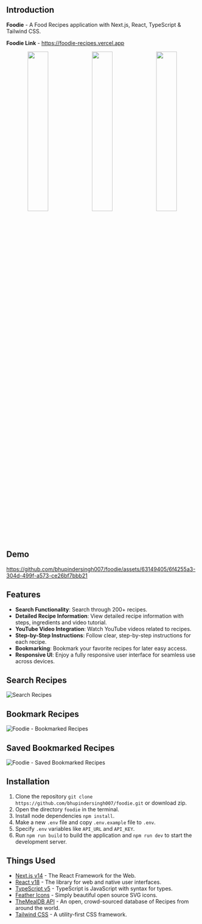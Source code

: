 ## Introduction
**Foodie** - A Food Recipes application with Next.js, React, TypeScript & Tailwind CSS.

**Foodie Link** - https://foodie-recipes.vercel.app

<div align="center">
<img src="https://github.com/bhupindersingh007/foodie/assets/63149405/72b7bf4d-7ccd-4d81-b1ca-242ee9710280" width="32.8%">
<img src="https://github.com/bhupindersingh007/foodie/assets/63149405/35363096-7e76-46ef-8bcd-06af24f0bc43" width="32.8%">
<img src="https://github.com/bhupindersingh007/foodie/assets/63149405/dadd9a6a-819e-4da4-9944-50e56bc20d0c" width="32.8%">
</div>

## Demo 
https://github.com/bhupindersingh007/foodie/assets/63149405/6f4255a3-304d-499f-a573-ce26bf7bbb21

## Features
- **Search Functionality**: Search through 200+ recipes.
- **Detailed Recipe Information**: View detailed recipe information with steps, ingredients and video tutorial.
- **YouTube Video Integration**: Watch YouTube videos related to recipes.
- **Step-by-Step Instructions**: Follow clear, step-by-step instructions for each recipe.
- **Bookmarking**: Bookmark your favorite recipes for later easy access.
- **Responsive UI**: Enjoy a fully responsive user interface for seamless use across devices.

## Search Recipes
![Search Recipes](https://github.com/bhupindersingh007/foodie/assets/63149405/011bc0ec-0fde-47b7-8465-a7e25dc83ae9)

## Bookmark Recipes
![Foodie - Bookmarked Recipes](https://github.com/bhupindersingh007/foodie/assets/63149405/c2bd3050-c76d-4561-9cb5-22375fcc8996)

## Saved Bookmarked Recipes
![Foodie - Saved Bookmarked Recipes](https://github.com/bhupindersingh007/foodie/assets/63149405/2f602ce2-f34f-4b91-89ca-8ae3683b1232)

## Installation

1. Clone the repository ```git clone https://github.com/bhupindersingh007/foodie.git``` or download zip.
2. Open the directory ```foodie``` in the terminal.
3. Install node dependencies ```npm install```.
4. Make a new ```.env``` file and copy ```.env.example``` file to ```.env```.
5. Specify ```.env``` variables like ```API_URL``` and ```API_KEY```.
6. Run ```npm run build``` to build the application and ```npm run dev``` to start the development server.

## Things Used

- [Next.js v14](https://nextjs.org) - The React Framework for the Web.
- [React v18](https://react.dev) - The library for web and native user interfaces.
- [TypeScript v5](https://www.typescriptlang.org/) - TypeScript is JavaScript with syntax for types.
- [Feather Icons](https://feathericons.com) - Simply beautiful open source SVG icons.
- [TheMealDB API](https://www.themealdb.com) - An open, crowd-sourced database of Recipes from around the world.
- [Tailwind CSS](https://tailwindcss.com) - A utility-first CSS framework.










